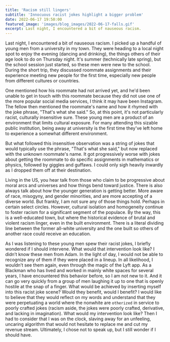 ```yaml
---
title: 'Racism still lingers'
subtitle: 'Innocuous racist jokes highlight a bigger problem'
date: 2022-06-17 19:50:00
featured_image: 'images/blog_images/2022-06-17-falls.gif'
excerpt: Last night, I encountered a bit of nauseous racism.
---
```


Last night, I encountered a bit of nauseous racism. I picked up a handful of young men from a university in my town. They were heading to a local night spot to enjoy the evening (dancing and drinking), the things others of their age look to do on Thursday night. It's summer (technically late spring), but the school session just started, so these men were new to the school. During the short trip, they discussed roommate assignments and their experience meeting new people for the first time, especially new people from different cultures or countries.

One mentioned how his roommate had not arrived yet, and he'd been unable to get in touch with this roommate because they did not use one of the more popular social media services, I think it may have been Instagram. The fellow then mentioned the roommate's name and how it rhymed with the joke phrase, "That's what she said." So, at this point, it's not particularly racist, culturally insensitive sure. These young men are a product of an environment that limits cultural exposure. For many attending this sizable public institution, being away at university is the first time they've left home to experience a somewhat different environment.

But what followed this insensitive observation was a string of jokes that would typically use the phrase, "That's what she said," but now replaced with the unknown roommate's name. It got progressively worse with jokes about getting the roommate to do specific assignments in mathematics or physics, followed by giggles and guffaws. I could only sigh heavily inwardly as I dropped them off at their destination.

Living in the US, you hear talk from those who claim to be progressive about moral arcs and universes and how things bend toward justice. There is also always talk about how the younger generation is getting better. More aware of race, misogyny, and gender minorities, and are more accepting of a diverse world. But frankly, I am not sure any of those things hold. Perhaps in certain select circles. However, cultural isolation and homogeneity continue to foster racism for a significant segment of the populace. By the way, this is a well-educated town, but where the historical evidence of brutal and violent racism linger, even in the built environment. There is a literal dividing line between the former all-white university and the one built so others of another race could receive an education. 

As I was listening to these young men spew their racist jokes, I briefly wondered if I should intervene. What would that intervention look like? I didn’t know these men from Adam. In the light of day, I would not be able to recognize any of them if they were placed in a lineup. In all likelihood, I wouldn’t see them again, even through the magic of the Lyft app. As a Blackman who has lived and worked in mainly white spaces for several years, I have encountered this behavior before, so I am not new to it. And it can go very quickly from a group of men laughing it up to one that is openly hostile at the snap of a finger. What would be achieved by inserting myself into this racist joke scene? Would they benefit, would I benefit? I would like to believe that they would reflect on my words and understand that they were perpetuating a world where the nonwhite are `otherized` in service to poorly crafted jokes (racism aside, the jokes were poorly crafted, derivative, and lacking in imagination). What would my intervention look like? Then I had to consider that I was on the clock, slaving away for an unfeeling, uncaring algorithm that would not hesitate to replace me and cut my revenue stream. Ultimately, I chose not to speak up, but I still wonder if I should have.

